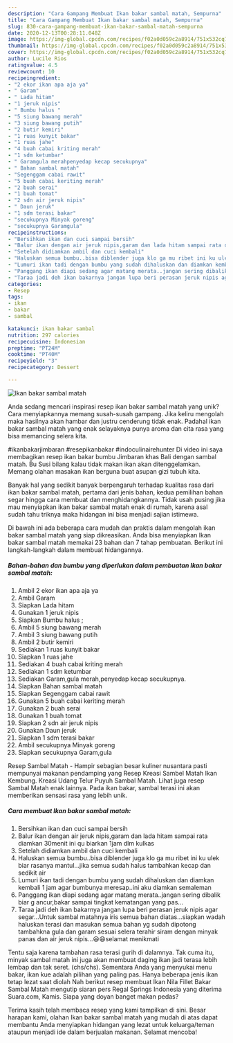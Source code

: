 ```yaml
---
description: "Cara Gampang Membuat Ikan bakar sambal matah, Sempurna"
title: "Cara Gampang Membuat Ikan bakar sambal matah, Sempurna"
slug: 830-cara-gampang-membuat-ikan-bakar-sambal-matah-sempurna
date: 2020-12-13T00:28:11.048Z
image: https://img-global.cpcdn.com/recipes/f02a0d059c2a8914/751x532cq70/ikan-bakar-sambal-matah-foto-resep-utama.jpg
thumbnail: https://img-global.cpcdn.com/recipes/f02a0d059c2a8914/751x532cq70/ikan-bakar-sambal-matah-foto-resep-utama.jpg
cover: https://img-global.cpcdn.com/recipes/f02a0d059c2a8914/751x532cq70/ikan-bakar-sambal-matah-foto-resep-utama.jpg
author: Lucile Rios
ratingvalue: 4.5
reviewcount: 10
recipeingredient:
- "2 ekor ikan apa aja ya"
- " Garam"
- " Lada hitam"
- "1 jeruk nipis"
- " Bumbu halus "
- "5 siung bawang merah"
- "3 siung bawang putih"
- "2 butir kemiri"
- "1 ruas kunyit bakar"
- "1 ruas jahe"
- "4 buah cabai kriting merah"
- "1 sdm ketumbar"
- " Garamgula merahpenyedap kecap secukupnya"
- " Bahan sambal matah"
- "Segenggam cabai rawit"
- "5 buah cabai keriting merah"
- "2 buah serai"
- "1 buah tomat"
- "2 sdn air jeruk nipis"
- " Daun jeruk"
- "1 sdm terasi bakar"
- "secukupnya Minyak goreng"
- "secukupnya Garamgula"
recipeinstructions:
- "Bersihkan ikan dan cuci sampai bersih"
- "Balur ikan dengan air jeruk nipis,garam dan lada hitam sampai rata diamkan 30menit ini qu biarkan 1jam dlm kulkas"
- "Setelah didiamkan ambil dan cuci kembali"
- "Haluskan semua bumbu..bisa diblender juga klo ga mu ribet ini ku ulek biar rasanya mantul...jika semua sudah halus tambahkan kecap dan sedikit air"
- "Lumuri ikan tadi dengan bumbu yang sudah dihaluskan dan diamkan kembali 1 jam agar bumbunya meresap..ini aku diamkan semaleman"
- "Panggang ikan diapi sedang agar matang merata..jangan sering dibalik biar g ancur,bakar sampai tingkat kematangan yang pas..."
- "Taraa jadi deh ikan bakarnya jangan lupa beri perasan jeruk nipis agar segar...Untuk sambal matahnya iris semua bahan diatas...siapkan wadah haluskan terasi dan masukan semua bahan yg sudah dipotong tambahkna gula dan garam sesuai selera terahir siram dengan minyak panas dan air jeruk nipis...😆😄selamat menikmati"
categories:
- Resep
tags:
- ikan
- bakar
- sambal

katakunci: ikan bakar sambal 
nutrition: 297 calories
recipecuisine: Indonesian
preptime: "PT24M"
cooktime: "PT40M"
recipeyield: "3"
recipecategory: Dessert

---
```



![Ikan bakar sambal matah](https://img-global.cpcdn.com/recipes/f02a0d059c2a8914/751x532cq70/ikan-bakar-sambal-matah-foto-resep-utama.jpg)

Anda sedang mencari inspirasi resep ikan bakar sambal matah yang unik? Cara menyiapkannya memang susah-susah gampang. Jika keliru mengolah maka hasilnya akan hambar dan justru cenderung tidak enak. Padahal ikan bakar sambal matah yang enak selayaknya punya aroma dan cita rasa yang bisa memancing selera kita.

#ikanbakarjimbaran #resepikanbakar #indoculinairehunter Di video ini saya membagikan resep ikan bakar bumbu Jimbaran khas Bali dengan sambal matah. Bu Susi bilang kalau tidak makan ikan akan ditenggelamkan. Memang olahan masakan ikan berguna buat asupan gizi tubuh kita.

Banyak hal yang sedikit banyak berpengaruh terhadap kualitas rasa dari ikan bakar sambal matah, pertama dari jenis bahan, kedua pemilihan bahan segar hingga cara membuat dan menghidangkannya. Tidak usah pusing jika mau menyiapkan ikan bakar sambal matah enak di rumah, karena asal sudah tahu triknya maka hidangan ini bisa menjadi sajian istimewa.


Di bawah ini ada beberapa cara mudah dan praktis dalam mengolah ikan bakar sambal matah yang siap dikreasikan. Anda bisa menyiapkan Ikan bakar sambal matah memakai 23 bahan dan 7 tahap pembuatan. Berikut ini langkah-langkah dalam membuat hidangannya.

<!--inarticleads1-->

##### Bahan-bahan dan bumbu yang diperlukan dalam pembuatan Ikan bakar sambal matah:

1. Ambil 2 ekor ikan apa aja ya
1. Ambil  Garam
1. Siapkan  Lada hitam
1. Gunakan 1 jeruk nipis
1. Siapkan  Bumbu halus ;
1. Ambil 5 siung bawang merah
1. Ambil 3 siung bawang putih
1. Ambil 2 butir kemiri
1. Sediakan 1 ruas kunyit bakar
1. Siapkan 1 ruas jahe
1. Sediakan 4 buah cabai kriting merah
1. Sediakan 1 sdm ketumbar
1. Sediakan  Garam,gula merah,penyedap kecap secukupnya.
1. Siapkan  Bahan sambal matah
1. Siapkan Segenggam cabai rawit
1. Gunakan 5 buah cabai keriting merah
1. Gunakan 2 buah serai
1. Gunakan 1 buah tomat
1. Siapkan 2 sdn air jeruk nipis
1. Gunakan  Daun jeruk
1. Siapkan 1 sdm terasi bakar
1. Ambil secukupnya Minyak goreng
1. Siapkan secukupnya Garam,gula


Resep Sambal Matah - Hampir sebagian besar kuliner nusantara pasti mempunyai makanan pendamping yang Resep Kreasi Sambel Matah Ikan Kembung. Kreasi Udang Telur Puyuh Sambal Matah. Lihat juga resep Sambal Matah enak lainnya. Pada ikan bakar, sambal terasi ini akan memberikan sensasi rasa yang lebih unik. 

<!--inarticleads2-->

##### Cara membuat Ikan bakar sambal matah:

1. Bersihkan ikan dan cuci sampai bersih
1. Balur ikan dengan air jeruk nipis,garam dan lada hitam sampai rata diamkan 30menit ini qu biarkan 1jam dlm kulkas
1. Setelah didiamkan ambil dan cuci kembali
1. Haluskan semua bumbu..bisa diblender juga klo ga mu ribet ini ku ulek biar rasanya mantul...jika semua sudah halus tambahkan kecap dan sedikit air
1. Lumuri ikan tadi dengan bumbu yang sudah dihaluskan dan diamkan kembali 1 jam agar bumbunya meresap..ini aku diamkan semaleman
1. Panggang ikan diapi sedang agar matang merata..jangan sering dibalik biar g ancur,bakar sampai tingkat kematangan yang pas...
1. Taraa jadi deh ikan bakarnya jangan lupa beri perasan jeruk nipis agar segar...Untuk sambal matahnya iris semua bahan diatas...siapkan wadah haluskan terasi dan masukan semua bahan yg sudah dipotong tambahkna gula dan garam sesuai selera terahir siram dengan minyak panas dan air jeruk nipis...😆😄selamat menikmati


Tentu saja karena tambahan rasa terasi gurih di dalamnya. Tak cuma itu, minyak sambal matah ini juga akan membuat daging ikan jadi terasa lebih lembap dan tak seret. (chs/chs). Sementara Anda yang menyukai menu bakar, ikan kue adalah pilihan yang paling pas. Hanya beberapa jenis ikan tetap lezat saat diolah Nah berikut resep membuat Ikan Nila Fillet Bakar Sambal Matah mengutip siaran pers Regal Springs Indonesia yang diterima Suara.com, Kamis. Siapa yang doyan banget makan pedas? 

Terima kasih telah membaca resep yang kami tampilkan di sini. Besar harapan kami, olahan Ikan bakar sambal matah yang mudah di atas dapat membantu Anda menyiapkan hidangan yang lezat untuk keluarga/teman ataupun menjadi ide dalam berjualan makanan. Selamat mencoba!
